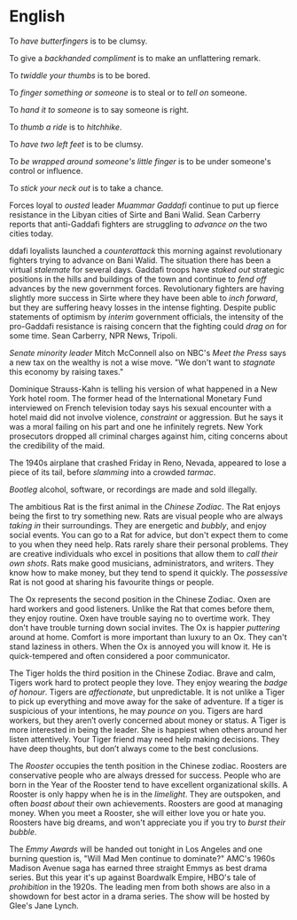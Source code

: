 # English
To *have butterfingers* is to be clumsy.

To give a *backhanded compliment* is to make an unflattering remark.

To *twiddle your thumbs* is to be bored.

To *finger something or someone* is to steal or to *tell on* someone.

To *hand it to someone* is to say someone is right.

To *thumb a ride* is to *hitchhike*.

To *have two left feet* is to be clumsy.

To *be wrapped around someone's little finger* is to be under someone's control or
influence.

To *stick your neck out* is to take a chance.

Forces loyal to *ousted* leader *Muammar Gaddafi* continue to put up fierce
resistance in the Libyan cities of Sirte and Bani Walid. Sean Carberry reports
that anti-Gaddafi fighters are struggling to *advance on* the two cities today.

ddafi loyalists launched a *counterattack* this morning against revolutionary
fighters trying to advance on Bani Walid. The situation there has been a virtual
*stalemate* for several days. Gaddafi troops have *staked out* strategic
positions in the hills and buildings of the town and continue to *fend off*
advances by the new government forces. Revolutionary fighters are having
slightly more success in Sirte where they have been able to *inch forward*, but
they are suffering heavy losses in the intense fighting. Despite public
statements of optimism by *interim* government officials, the intensity of the
pro-Gaddafi resistance is raising concern that the fighting could *drag on* for
some time. Sean Carberry, NPR News, Tripoli.

*Senate minority leader* Mitch McConnell also on NBC's *Meet the Press* says a
new tax on the wealthy is not a wise move. "We don't want to *stagnate* this
economy by raising taxes."

Dominique Strauss-Kahn is telling his version of what happened in a New York
hotel room. The former head of the International Monetary Fund interviewed on
French television today says his sexual encounter with a hotel maid did not
involve violence, *constraint* or aggression. But he says it was a moral failing
on his part and one he infinitely regrets. New York prosecutors dropped all
criminal charges against him, citing concerns about the credibility of the maid.

The 1940s airplane that crashed Friday in Reno, Nevada, appeared to lose a piece
of its tail, before *slamming* into a crowded *tarmac*.

*Bootleg* alcohol, software, or recordings are made and sold illegally.

The ambitious Rat is the first animal in the *Chinese Zodiac*. The Rat enjoys
being the first to try something new. Rats are visual people who are always
*taking in* their surroundings. They are energetic and *bubbly*, and enjoy
social events. You can go to a Rat for advice, but don't expect them to come to
you when they need help. Rats rarely share their personal problems. They are
creative individuals who excel in positions that allow them to *call their own
shots*. Rats make good musicians, administrators, and writers. They know how to
make money, but they tend to spend it quickly. The *possessive* Rat is not good
at sharing his favourite things or people.

The Ox represents the second position in the Chinese Zodiac. Oxen are hard
workers and good listeners. Unlike the Rat that comes before them, they enjoy
routine. Oxen have trouble saying no to overtime work. They don't have trouble
turning down social invites. The Ox is happier *puttering* around at home.
Comfort is more important than luxury to an Ox.  They can't stand laziness in
others. When the Ox is annoyed you will know it. He is quick-tempered and often
considered a poor communicator.

The Tiger holds the third position in the Chinese Zodiac. Brave and calm, Tigers
work hard to protect people they love. They enjoy wearing the *badge of honour*.
Tigers are *affectionate*, but unpredictable. It is not unlike a Tiger to pick up
everything and move away for the sake of adventure. If a tiger is suspicious of
your intentions, he may *pounce on* you. Tigers are hard workers, but they aren’t
overly concerned about money or status. A Tiger is more interested in being the
leader. She is happiest when others around her listen attentively. Your Tiger
friend may need help making decisions. They have deep thoughts, but don’t always
come to the best conclusions.

The *Rooster* occupies the tenth position in the Chinese zodiac. Roosters are
conservative people who are always dressed for success. People who are born in
the Year of the Rooster tend to have excellent organizational skills. A Rooster
is only happy when he is in the *limelight*. They are outspoken, and often
*boast about* their own achievements. Roosters are good at managing money. When
you meet a Rooster, she will either love you or hate you.  Roosters have big
dreams, and won't appreciate you if you try to *burst their bubble*.

The *Emmy Awards* will be handed out tonight in Los Angeles and one burning
question is, "Will Mad Men continue to dominate?" AMC's 1960s Madison Avenue
saga has earned three straight Emmys as best drama series. But this year it's up
against Boardwalk Empire, HBO's tale of *prohibition* in the 1920s. The leading
men from both shows are also in a showdown for best actor in a drama series. The
show will be hosted by Glee's Jane Lynch.
